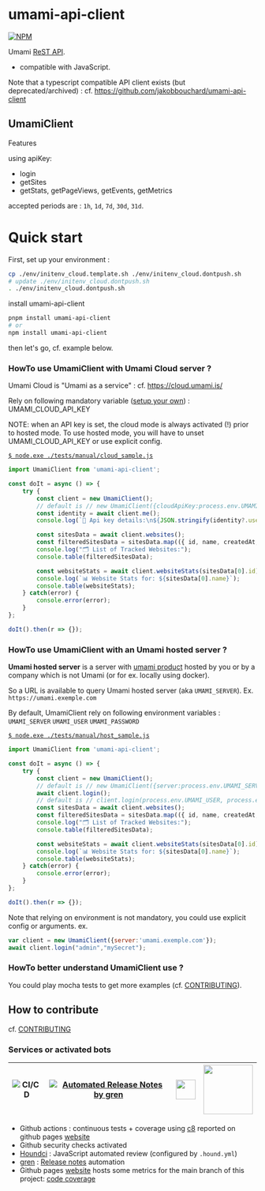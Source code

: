 # umami-api-client

[![NPM](https://nodei.co/npm/umami-api-client.png?compact=true)](https://npmjs.org/package/umami-api-client)

Umami [ReST API](https://umami.is/docs/api).

- compatible with JavaScript.

Note that a typescript compatible API client exists (but deprecated/archived) : cf. https://github.com/jakobbouchard/umami-api-client

## UmamiClient
Features

using apiKey:
- login
- getSites
- getStats, getPageViews, getEvents, getMetrics

accepted periods are : `1h`, `1d`, `7d`, `30d`, `31d`.

# Quick start

First, set up your environment :

````bash
cp ./env/initenv_cloud.template.sh ./env/initenv_cloud.dontpush.sh
# update ./env/initenv_cloud.dontpush.sh
. ./env/initenv_cloud.dontpush.sh
````

install umami-api-client

```bash
pnpm install umami-api-client
# or
npm install umami-api-client
```

then let's go, cf. example below.

### HowTo use UmamiClient with Umami Cloud server ?
Umami Cloud is "Umami as a service" : cf. https://cloud.umami.is/

Rely on following mandatory variable ([setup your own](https://cloud.umami.is/api-keys)) : UMAMI_CLOUD_API_KEY

NOTE: when an API key is set, the cloud mode is always activated (!) prior to hosted mode. To use hosted mode, you will have to unset UMAMI_CLOUD_API_KEY or use explicit config.


[`$ node.exe ./tests/manual/cloud_sample.js`](./tests/manual/cloud_sample.js)
````javascript
import UmamiClient from 'umami-api-client';

const doIt = async () => {
    try {
        const client = new UmamiClient();
        // default is // new UmamiClient({cloudApiKey:process.env.UMAMI_CLOUD_API_KEY});
        const identity = await client.me();
        console.log(`🔑 Api key details:\n${JSON.stringify(identity?.user,null,2)}`);

        const sitesData = await client.websites();
        const filteredSitesData = sitesData.map(({ id, name, createdAt, domain }) => ({ id, name, createdAt, domain }));
        console.log("🗂️ List of Tracked Websites:");
        console.table(filteredSitesData);

        const websiteStats = await client.websiteStats(sitesData[0].id);
        console.log(`📊 Website Stats for: ${sitesData[0].name}`);
        console.table(websiteStats);
    } catch(error) {
        console.error(error);
    }
};

doIt().then(r => {});
````

### HowTo use UmamiClient with an Umami hosted server ?

**Umami hosted server** is a server with [umami product](https://github.com/umami-software/umami) hosted by you or by a company which is not Umami (or for ex. locally using docker).

So a URL is available to query Umami hosted server (aka `UMAMI_SERVER`). Ex. `https://umami.exemple.com`

By default, UmamiClient rely on following environment variables : `UMAMI_SERVER` `UMAMI_USER` `UMAMI_PASSWORD`

[`$ node.exe ./tests/manual/host_sample.js`](./tests/manual/host_sample.js)
````javascript
import UmamiClient from 'umami-api-client';

const doIt = async () => {
    try {
        const client = new UmamiClient();
        // default is // new UmamiClient({server:process.env.UMAMI_SERVER});
        await client.login();
        // default is // client.login(process.env.UMAMI_USER, process.env.UMAMI_PASSWORD)
        const sitesData = await client.websites();
        const filteredSitesData = sitesData.map(({ id, name, createdAt, domain }) => ({ id, name, createdAt, domain }));
        console.log("🗂️ List of Tracked Websites:");
        console.table(filteredSitesData);

        const websiteStats = await client.websiteStats(sitesData[0].id);
        console.log(`📊 Website Stats for: ${sitesData[0].name}`);
        console.table(websiteStats);
    } catch(error) {
        console.error(error);
    }
};

doIt().then(r => {});
````

Note that relying on environment is not mandatory, you could use explicit config or arguments.
ex.
```javascript
var client = new UmamiClient({server:'umami.exemple.com'});
await client.login("admin","mySecret");
```

### HowTo better understand UmamiClient use ?

You could play mocha tests to get more examples (cf. [CONTRIBUTING](./CONTRIBUTING.md)).


## How to contribute

cf. [CONTRIBUTING](./CONTRIBUTING.md)

### Services or activated bots


| ![CI/CD](https://github.com/boly38/umami-api-client/workflows/umami_api_client_ci/badge.svg) | [![Automated Release Notes by gren](https://img.shields.io/badge/%F0%9F%A4%96-release%20notes-00B2EE.svg)](https://github-tools.github.io/github-release-notes/) | [<img src="https://cdn.icon-icons.com/icons2/2148/PNG/512/houndci_icon_132320.png" width="40">](https://houndci.com/) | [<img src="https://codetheweb.blog/assets/img/posts/github-pages-free-hosting/cover.png" width="100">](https://boly38.github.io/umami-api-client/) |
| ---- | ---- | ---- | ---- |

- Github actions : continuous tests + coverage using [c8](https://www.npmjs.com/package/c8) reported on github pages [website](https://boly38.github.io/umami-api-client/)
- Github security checks activated
- [Houndci](https://houndci.com/) : JavaScript  automated review (configured by `.hound.yml`)
- [gren](https://github.com/github-tools/github-release-notes) : [Release notes](https://github.com/boly38/umami-api-client/releases) automation
- Github pages [website](https://boly38.github.io/umami-api-client/) hosts some metrics for the main branch of this project: [code coverage](https://boly38.github.io/umami-api-client/)


